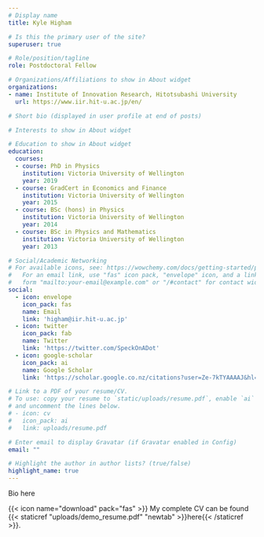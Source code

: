 ```yaml
---
# Display name
title: Kyle Higham

# Is this the primary user of the site?
superuser: true

# Role/position/tagline
role: Postdoctoral Fellow

# Organizations/Affiliations to show in About widget
organizations:
- name: Institute of Innovation Research, Hitotsubashi University
  url: https://www.iir.hit-u.ac.jp/en/

# Short bio (displayed in user profile at end of posts)

# Interests to show in About widget

# Education to show in About widget
education:
  courses:
  - course: PhD in Physics
    institution: Victoria University of Wellington
    year: 2019
  - course: GradCert in Economics and Finance
    institution: Victoria University of Wellington
    year: 2015
  - course: BSc (hons) in Physics
    institution: Victoria University of Wellington
    year: 2014
  - course: BSc in Physics and Mathematics
    institution: Victoria University of Wellington
    year: 2013    

# Social/Academic Networking
# For available icons, see: https://wowchemy.com/docs/getting-started/page-builder/#icons
#   For an email link, use "fas" icon pack, "envelope" icon, and a link in the
#   form "mailto:your-email@example.com" or "/#contact" for contact widget.
social:
  - icon: envelope
    icon_pack: fas
    name: Email
    link: 'higham@iir.hit-u.ac.jp'
  - icon: twitter
    icon_pack: fab
    name: Twitter
    link: 'https://twitter.com/SpeckOnADot'
  - icon: google-scholar
    icon_pack: ai
    name: Google Scholar
    link: 'https://scholar.google.co.nz/citations?user=Ze-7kTYAAAAJ&hl=en&oi=ao'

# Link to a PDF of your resume/CV.
# To use: copy your resume to `static/uploads/resume.pdf`, enable `ai` icons in `params.toml`, 
# and uncomment the lines below.
# - icon: cv
#   icon_pack: ai
#   link: uploads/resume.pdf

# Enter email to display Gravatar (if Gravatar enabled in Config)
email: ""

# Highlight the author in author lists? (true/false)
highlight_name: true
---
```


Bio here

{{< icon name="download" pack="fas" >}} My complete CV can be found {{< staticref "uploads/demo_resume.pdf" "newtab" >}}here{{< /staticref >}}.
